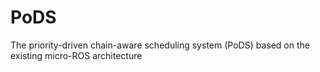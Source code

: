 # PoDS
The priority-driven chain-aware scheduling system (PoDS) based on the existing micro-ROS architecture
